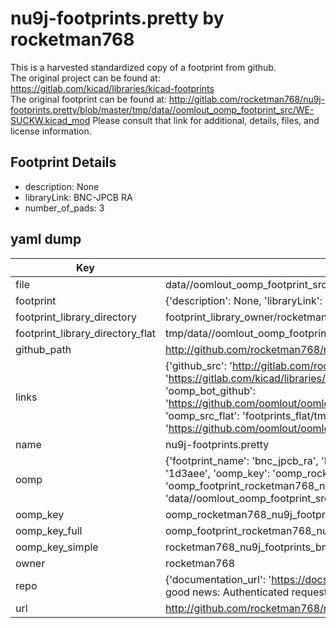 # nu9j-footprints.pretty by rocketman768  
This is a harvested standardized copy of a footprint from github.  
The original project can be found at:  
https://gitlab.com/kicad/libraries/kicad-footprints  
The original footprint can be found at:
http://gitlab.com/rocketman768/nu9j-footprints.pretty/blob/master/tmp/data//oomlout_oomp_footprint_src/WE-SUCKW.kicad_mod
Please consult that link for additional, details, files, and license information.  
## Footprint Details
* description: None  
* libraryLink: BNC-JPCB RA  
* number_of_pads: 3  
## yaml dump  
| Key | Value |  
| --- | --- |  
| file | data//oomlout_oomp_footprint_src/nu9j-footprints.pretty/BNC-JPCB RA.kicad_mod |  
| footprint | {'description': None, 'libraryLink': 'BNC-JPCB RA', 'number_of_pads': 3} |  
| footprint_library_directory | footprint_library_owner/rocketman768_nu9j-footprints.pretty |  
| footprint_library_directory_flat | tmp/data//oomlout_oomp_footprint_src/footprints_flat/rocketman768_nu9j_footprints_bnc_jpcb_ra/working |  
| github_path | http://github.com/rocketman768/nu9j-footprints.pretty/blob/master/tmp/data//oomlout_oomp_footprint_src/BNC-JPCB RA.kicad_mod |  
| links | {'github_src': 'http://gitlab.com/rocketman768/nu9j-footprints.pretty/blob/master/tmp/data//oomlout_oomp_footprint_src/WE-SUCKW.kicad_mod', 'github_src_repo': 'https://gitlab.com/kicad/libraries/kicad-footprints', 'oomp_bot': 'tmp/data//oomlout_oomp_footprint_src/footprints/rocketman768_nu9j_footprints_bnc_jpcb_ra/working', 'oomp_bot_github': 'https://github.com/oomlout/oomlout_oomp_footprint_bot/tree/main/tmp/data//oomlout_oomp_footprint_src/footprints/rocketman768_nu9j_footprints_bnc_jpcb_ra/working', 'oomp_src_flat': 'footprints_flat/tmp/data//oomlout_oomp_footprint_src/footprints_flat/rocketman768_nu9j_footprints_bnc_jpcb_ra/working', 'oomp_src_flat_github': 'https://github.com/oomlout/oomlout_oomp_footprint_src/tree/main/tmp/data//oomlout_oomp_footprint_src/footprints_flat/rocketman768_nu9j_footprints_bnc_jpcb_ra/working'} |  
| name | nu9j-footprints.pretty |  
| oomp | {'footprint_name': 'bnc_jpcb_ra', 'library_name': 'nu9j_footprints', 'md5': '1d3aeee47edec7ac37df029738ea51ed', 'md5_10': '1d3aeee47e', 'md5_5': '1d3ae', 'md5_6': '1d3aee', 'oomp_key': 'oomp_rocketman768_nu9j_footprints_bnc_jpcb_ra', 'oomp_key_extra': 'oomp_footprint_rocketman768_nu9j_footprints_bnc_jpcb_ra', 'oomp_key_full': 'oomp_footprint_rocketman768_nu9j_footprints_bnc_jpcb_ra_1d3aee', 'oomp_key_simple': 'rocketman768_nu9j_footprints_bnc_jpcb_ra', 'original_filename': 'data//oomlout_oomp_footprint_src/nu9j-footprints.pretty/BNC-JPCB RA.kicad_mod', 'owner_name': 'rocketman768'} |  
| oomp_key | oomp_rocketman768_nu9j_footprints_bnc_jpcb_ra |  
| oomp_key_full | oomp_footprint_rocketman768_nu9j_footprints_bnc_jpcb_ra |  
| oomp_key_simple | rocketman768_nu9j_footprints_bnc_jpcb_ra |  
| owner | rocketman768 |  
| repo | {'documentation_url': 'https://docs.github.com/rest/overview/resources-in-the-rest-api#rate-limiting', 'message': "API rate limit exceeded for 84.66.142.224. (But here's the good news: Authenticated requests get a higher rate limit. Check out the documentation for more details.)"} |  
| url | http://github.com/rocketman768/nu9j-footprints.pretty |  

